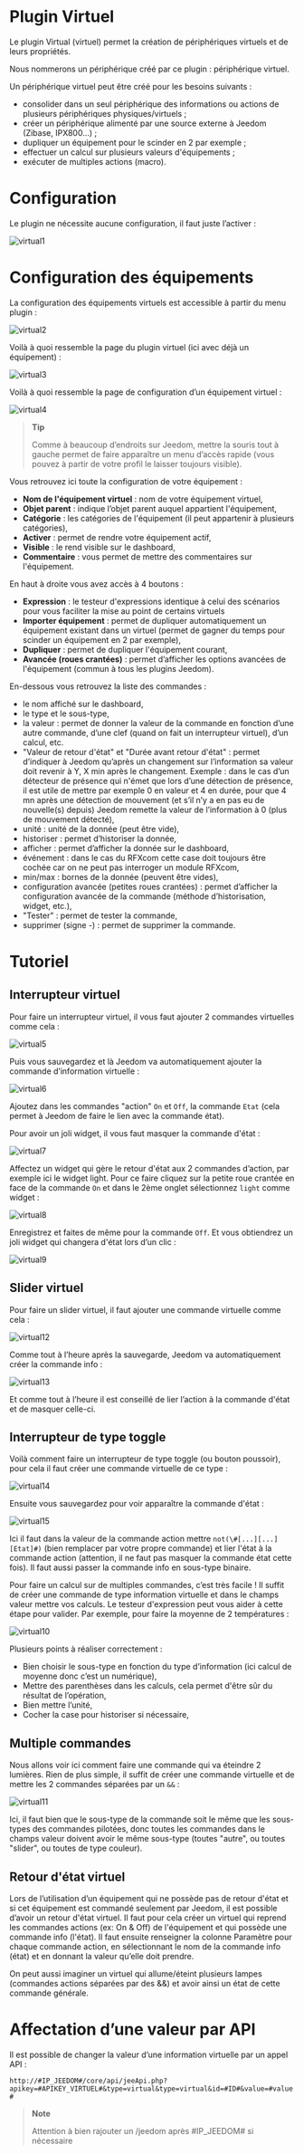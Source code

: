 # Plugin Virtuel

Le plugin Virtual (virtuel) permet la création de périphériques virtuels et de leurs propriétés.

Nous nommerons un périphérique créé par ce plugin : périphérique virtuel.

Un périphérique virtuel peut être créé pour les besoins suivants :

-   consolider dans un seul périphérique des informations ou actions de plusieurs périphériques physiques/virtuels ;
-   créer un périphérique alimenté par une source externe à Jeedom (Zibase, IPX800…) ;
-   dupliquer un équipement pour le scinder en 2 par exemple ;
-   effectuer un calcul sur plusieurs valeurs d'équipements ;
-   exécuter de multiples actions (macro).

# Configuration

Le plugin ne nécessite aucune configuration, il faut juste l’activer :

![virtual1](./images/virtual1.png)

# Configuration des équipements

La configuration des équipements virtuels est accessible à partir du menu plugin :

![virtual2](./images/virtual2.png)

Voilà à quoi ressemble la page du plugin virtuel (ici avec déjà un équipement) :

![virtual3](./images/virtual3.png)

Voilà à quoi ressemble la page de configuration d’un équipement virtuel :

![virtual4](./images/virtual4.png)

> **Tip**
>
> Comme à beaucoup d’endroits sur Jeedom, mettre la souris tout à gauche permet de faire apparaître un menu d’accès rapide (vous pouvez à partir de votre profil le laisser toujours visible).

Vous retrouvez ici toute la configuration de votre équipement :

-   **Nom de l'équipement virtuel** : nom de votre équipement virtuel,
-   **Objet parent** : indique l’objet parent auquel appartient l'équipement,
-   **Catégorie** : les catégories de l'équipement (il peut appartenir à plusieurs catégories),
-   **Activer** : permet de rendre votre équipement actif,
-   **Visible** : le rend visible sur le dashboard,
-   **Commentaire** : vous permet de mettre des commentaires sur l'équipement.

En haut à droite vous avez accès à 4 boutons :

-   **Expression** : le testeur d'expressions identique à celui des scénarios pour vous faciliter la mise au point de certains virtuels
-   **Importer équipement** : permet de dupliquer automatiquement un équipement existant dans un virtuel (permet de gagner du temps pour scinder un équipement en 2 par exemple),
-   **Dupliquer** : permet de dupliquer l'équipement courant,
-   **Avancée (roues crantées)** : permet d’afficher les options avancées de l'équipement (commun à tous les plugins Jeedom).

En-dessous vous retrouvez la liste des commandes :

-   le nom affiché sur le dashboard,
-   le type et le sous-type,
-   la valeur : permet de donner la valeur de la commande en fonction d’une autre commande, d’une clef (quand on fait un interrupteur virtuel), d’un calcul, etc.
-   "Valeur de retour d'état" et "Durée avant retour d'état" : permet d’indiquer à Jeedom qu’après un changement sur l’information sa valeur doit revenir à Y, X min après le changement. Exemple : dans le cas d’un détecteur de présence qui n'émet que lors d’une détection de présence, il est utile de mettre par exemple 0 en valeur et 4 en durée, pour que 4 mn après une détection de mouvement (et s’il n’y a en pas eu de nouvelle(s) depuis) Jeedom remette la valeur de l’information à 0 (plus de mouvement détecté),
-   unité : unité de la donnée (peut être vide),
-   historiser : permet d’historiser la donnée,
-   afficher : permet d’afficher la donnée sur le dashboard,
-   événement : dans le cas du RFXcom cette case doit toujours être cochée car on ne peut pas interroger un module RFXcom,
-   min/max : bornes de la donnée (peuvent être vides),
-   configuration avancée (petites roues crantées) : permet d’afficher la configuration avancée de la commande (méthode d’historisation, widget, etc.),
-   "Tester" : permet de tester la commande,
-   supprimer (signe -) : permet de supprimer la commande.

# Tutoriel

## Interrupteur virtuel

Pour faire un interrupteur virtuel, il vous faut ajouter 2 commandes virtuelles comme cela :

![virtual5](./images/virtual5.png)

Puis vous sauvegardez et là Jeedom va automatiquement ajouter la commande d’information virtuelle :

![virtual6](./images/virtual6.png)

Ajoutez dans les commandes "action" ``On`` et ``Off``, la commande ``Etat`` (cela permet à Jeedom de faire le lien avec la commande état).

Pour avoir un joli widget, il vous faut masquer la commande d'état :

![virtual7](./images/virtual7.png)

Affectez un widget qui gère le retour d'état aux 2 commandes d’action, par exemple ici le widget light. Pour ce faire cliquez sur la petite roue crantée en face de la commande ``On`` et dans le 2ème onglet sélectionnez ``light`` comme widget :

![virtual8](./images/virtual8.png)

Enregistrez et faites de même pour la commande ``Off``. Et vous obtiendrez un joli widget qui changera d'état lors d’un clic :

![virtual9](./images/virtual9.png)

## Slider virtuel

Pour faire un slider virtuel, il faut ajouter une commande virtuelle comme cela :

![virtual12](./images/virtual12.png)

Comme tout à l’heure après la sauvegarde, Jeedom va automatiquement créer la commande info :

![virtual13](./images/virtual13.png)

Et comme tout à l’heure il est conseillé de lier l’action à la commande d'état et de masquer celle-ci.

## Interrupteur de type toggle

Voilà comment faire un interrupteur de type toggle (ou bouton poussoir), pour cela il faut créer une commande virtuelle de ce type :

![virtual14](./images/virtual14.png)

Ensuite vous sauvegardez pour voir apparaître la commande d'état :

![virtual15](./images/virtual15.png)

Ici il faut dans la valeur de la commande action mettre ``not(\#[...][...][Etat]#)`` (bien remplacer par votre propre commande) et lier l'état à la commande action (attention, il ne faut pas masquer la commande état cette fois). Il faut aussi passer la commande info en sous-type binaire.

Pour faire un calcul sur de multiples commandes, c’est très facile ! Il suffit de créer une commande de type information virtuelle et dans le champs valeur mettre vos calculs. Le testeur d'expression peut vous aider à cette étape pour valider. Par exemple, pour faire la moyenne de 2 températures :

![virtual10](./images/virtual10.png)

Plusieurs points à réaliser correctement :

-   Bien choisir le sous-type en fonction du type d’information (ici calcul de moyenne donc c’est un numérique),
-   Mettre des parenthèses dans les calculs, cela permet d'être sûr du résultat de l’opération,
-   Bien mettre l’unité,
-   Cocher la case pour historiser si nécessaire,



## Multiple commandes


Nous allons voir ici comment faire une commande qui va éteindre 2 lumières. Rien de plus simple, il suffit de créer une commande virtuelle et de mettre les 2 commandes séparées par un ``&&`` :

![virtual11](./images/virtual11.png)

Ici, il faut bien que le sous-type de la commande soit le même que les sous-types des commandes pilotées, donc toutes les commandes dans le champs valeur doivent avoir le même sous-type (toutes "autre", ou toutes "slider", ou toutes de type couleur).

## Retour d'état virtuel

Lors de l’utilisation d’un équipement qui ne possède pas de retour d'état et si cet équipement est commandé seulement par Jeedom, il est possible d’avoir un retour d'état virtuel. Il faut pour cela créer un virtuel qui reprend les commandes actions (ex: On & Off) de l'équipement et qui possède une commande info (l'état). Il faut ensuite renseigner la colonne Paramètre pour chaque commande action, en sélectionnant le nom de la commande info (état) et en donnant la valeur qu’elle doit prendre.

On peut aussi imaginer un virtuel qui allume/éteint plusieurs lampes (commandes actions séparées par des &&) et avoir ainsi un état de cette commande générale.

# Affectation d’une valeur par API

Il est possible de changer la valeur d’une information virtuelle par un
appel API :

``http://#IP_JEEDOM#/core/api/jeeApi.php?apikey=#APIKEY_VIRTUEL#&type=virtual&type=virtual&id=#ID#&value=#value#``

> **Note**
>
> Attention à bien rajouter un /jeedom après \#IP\_JEEDOM\# si nécessaire

